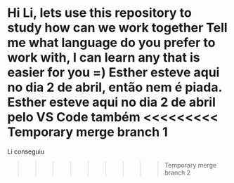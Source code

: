 Hi Li, lets use this repository to study how can we work together 
Tell me what language do you prefer to work with, I can learn any that is easier for you =) 
Esther esteve aqui no dia 2 de abril, então nem é piada. 
Esther esteve aqui no dia 2 de abril pelo VS Code também 
<<<<<<<<< Temporary merge branch 1
=========
Li conseguiu

>>>>>>>>> Temporary merge branch 2
